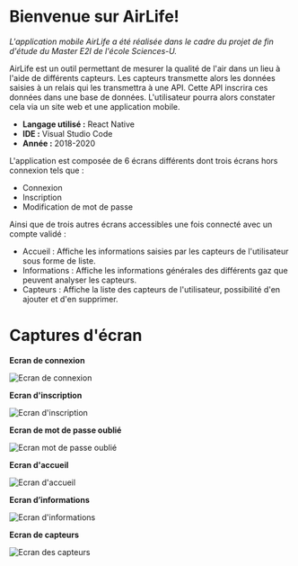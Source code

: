 # Bienvenue sur AirLife!
*L'application mobile AirLife a été réalisée dans le cadre du projet de fin d'étude du Master E2I de l'école Sciences-U.* 

AirLife est un outil permettant de mesurer la qualité de l'air dans un lieu à l'aide de différents capteurs. Les capteurs transmette alors les données saisies à un relais qui les transmettra à une API. Cette API inscrira ces données dans une base de données. L'utilisateur pourra alors constater cela via un site web et une application mobile.

 - **Langage utilisé :**  React Native
 - **IDE :** Visual Studio Code
 - **Année :** 2018-2020

L'application est composée de 6 écrans différents dont trois écrans hors connexion tels que :
 - Connexion 
 - Inscription
 - Modification de mot de passe 
 
Ainsi que de trois autres écrans accessibles une fois connecté avec un compte validé :
 - Accueil : Affiche les informations saisies par les capteurs de l'utilisateur sous forme de liste.
 - Informations : Affiche les informations générales des différents gaz que peuvent analyser les capteurs.
 - Capteurs : Affiche la liste des capteurs de l'utilisateur, possibilité d'en ajouter et d'en supprimer.

# Captures d'écran
**Ecran de connexion**

![Ecran de connexion](https://i.ibb.co/vw6mwQz/Screenshot-20200516-160932-host-opt.jpg)


**Ecran d'inscription**

![Ecran d'inscription](https://i.ibb.co/JBthgT1/Screenshot-20200516-160949-host-opt.jpg)


**Ecran de mot de passe oublié**

![Ecran mot de passe oublié](https://i.ibb.co/VxMLjxM/Screenshot-20200516-160936-host-opt.jpg)


**Ecran d'accueil**

![Ecran d'accueil](https://i.ibb.co/6b2N26x/Screenshot-20200516-161005-host-opt.jpg)


**Ecran d’informations**

![Ecran d'informations](https://i.ibb.co/FbbzNQr/Screenshot-20200516-161012-host-opt.jpg)


**Ecran de capteurs**

![Ecran des capteurs](https://i.ibb.co/C6nMYnM/Screenshot-20200516-161018-host-opt.jpg)









